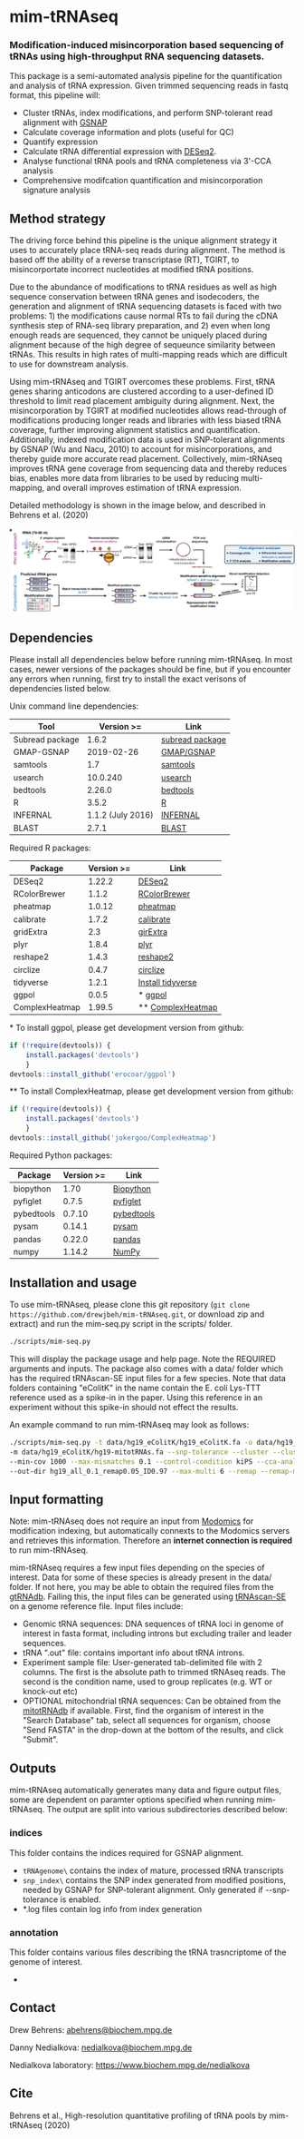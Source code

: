 # mim-tRNAseq
### Modification-induced misincorporation based sequencing of tRNAs using high-throughput RNA sequencing datasets.

This package is a semi-automated analysis pipeline for the quantification and analysis of tRNA expression. Given trimmed sequencing reads in fastq format, this pipeline will:
* Cluster tRNAs, index modifications, and perform SNP-tolerant read alignment with [GSNAP](http://research-pub.gene.com/gmap/)
* Calculate coverage information and plots (useful for QC)
* Quantify expression
* Calculate tRNA differential expression with [DESeq2](https://bioconductor.org/packages/release/bioc/html/DESeq2.html).
* Analyse functional tRNA pools and tRNA completeness via 3'-CCA analysis
* Comprehensive modifcation quantification and misincorporation signature analysis

## Method strategy

The driving force behind this pipeline is the unique alignment strategy it uses to accurately place tRNA-seq reads during alignment. The method is based off the ability of a reverse transcriptase (RT), TGIRT, to misincorportate incorrect nucleotides at modified tRNA positions. 

Due to the abundance of modifications to tRNA residues as well as high sequence conservation between tRNA genes and isodecoders, the generation and alignment of tRNA sequencing datasets is faced with two problems: 1) the modifications cause normal RTs to fail during the cDNA synthesis step of RNA-seq library preparation, and 2) even when long enough reads are sequenced, they cannot be uniquely placed during alignment because of the high degree of sequeunce similarity between tRNAs. This results in high rates of multi-mapping reads which are difficult to use for downstream analysis.

Using mim-tRNAseq and TGIRT overcomes these problems. First, tRNA genes sharing anticodons are clustered according to a user-defined ID threshold to limit read placement ambiguity during alignment. Next, the misincorporation by TGIRT at modified nucleotides allows read-through of modifications producing longer reads and libraries with less biased tRNA coverage, further improving alignment statistics and quantification. Additionally, indexed modification data is used in SNP-tolerant alignments by GSNAP (Wu and Nacu, 2010) to account for misincorporations, and thereby guide more accurate read placement. Collectively, mim-tRNAseq improves tRNA gene coverage from sequencing data and thereby reduces bias, enables more data from libraries to be used by reducing multi-mapping, and overall improves estimation of tRNA expression.

Detailed methodology is shown in the image below, and described in Behrens et al. (2020)

![methods](/img/method.png)

## Dependencies

Please install all dependencies below before running mim-tRNAseq. In most cases, newer versions of the packages should be fine, but if you encounter any errors when running, first try to install the exact verisons of dependencies listed below.

Unix command line dependencies:

Tool | Version >= | Link
-----|------------|-----
Subread package | 1.6.2 | [subread package](http://subread.sourceforge.net/)
GMAP-GSNAP | 2019-02-26 | [GMAP/GSNAP](http://research-pub.gene.com/gmap/)
samtools | 1.7 | [samtools](http://www.htslib.org/)
usearch | 10.0.240 | [usearch](https://www.drive5.com/usearch/)
bedtools | 2.26.0 | [bedtools](https://bedtools.readthedocs.io/en/latest/content/installation.html)
R | 3.5.2 | [R](https://www.r-project.org/)
INFERNAL | 1.1.2 (July 2016) | [INFERNAL](http://eddylab.org/infernal/)
BLAST | 2.7.1 | [BLAST](https://blast.ncbi.nlm.nih.gov/Blast.cgi?CMD=Web&PAGE_TYPE=BlastDocs&DOC_TYPE=Download)

Required R packages:

Package | Version >= | Link
--------|------------|-----
DESeq2 | 1.22.2 | [DESeq2](https://bioconductor.org/packages/release/bioc/html/DESeq2.html)
RColorBrewer | 1.1.2 | [RColorBrewer](https://www.rdocumentation.org/packages/RColorBrewer/versions/1.1-2)
pheatmap | 1.0.12 | [pheatmap](https://www.rdocumentation.org/packages/pheatmap/versions/1.0.12)
calibrate | 1.7.2 | [calibrate](https://cran.r-project.org/web/packages/calibrate/index.html)
gridExtra | 2.3 | [girExtra](https://cran.r-project.org/web/packages/gridExtra/index.html)
plyr | 1.8.4 | [plyr](https://www.rdocumentation.org/packages/plyr/versions/1.8.4)
reshape2 | 1.4.3 | [reshape2](https://cran.r-project.org/web/packages/reshape2/index.html)
circlize | 0.4.7 | [circlize](https://cran.r-project.org/web/packages/circlize/index.html)
tidyverse | 1.2.1 | [Install tidyverse](https://www.tidyverse.org/packages/)
ggpol | 0.0.5 | * [ggpol](https://github.com/erocoar/ggpol)
ComplexHeatmap | 1.99.5 | ** [ComplexHeatmap](https://github.com/jokergoo/ComplexHeatmap)

\* To install ggpol, please get development version from github:
```R
if (!require(devtools)) {
	install.packages('devtools')
    }
devtools::install_github('erocoar/ggpol')
```
\*\* To install ComplexHeatmap, please get development version from github:

```R
if (!require(devtools)) {
	install.packages('devtools')
    }
devtools::install_github('jokergoo/ComplexHeatmap')	
```
Required Python packages:

Package | Version >= | Link
--------|------------|-----
biopython | 1.70 | [Biopython](https://biopython.org/)
pyfiglet | 0.7.5 | [pyfiglet](https://pypi.org/project/pyfiglet/0.7/)
pybedtools | 0.7.10 | [pybedtools](https://daler.github.io/pybedtools/)
pysam | 0.14.1 | [pysam](https://pysam.readthedocs.io/en/latest/api.html)
pandas | 0.22.0 | [pandas](https://pandas.pydata.org/)
numpy | 1.14.2 | [NumPy](https://numpy.org/)
 
## Installation and usage

To use mim-tRNAseq, please clone this git repository (`git clone https://github.com/drewjbeh/mim-tRNAseq.git`, or download zip and extract) and run the mim-seq.py script in the scripts/ folder.
```bash
./scripts/mim-seq.py
```
This will display the package usage and help page. Note the REQUIRED arguments and inputs. 
The package also comes with a data/ folder which has the required tRNAscan-SE input files for a few species. Note that data folders containing "eColitK" in the name contain the E. coli Lys-TTT reference used as a spike-in in the paper. Using this reference in an experiment without this spike-in should not effect the results.

An example command to run mim-tRNAseq may look as follows:
```bash
./scripts/mim-seq.py -t data/hg19_eColitK/hg19_eColitK.fa -o data/hg19_eColitK/hg19_eschColi-tRNAs.out 
-m data/hg19_eColitK/hg19-mitotRNAs.fa --snp-tolerance --cluster --cluster-id 0.97 --threads 15 
--min-cov 1000 --max-mismatches 0.1 --control-condition kiPS --cca-analysis -n hg19_mix 
--out-dir hg19_all_0.1_remap0.05_ID0.97 --max-multi 6 --remap --remap-mismatches 0.05 sampleData_hg19_all.txt
```

## Input formatting

Note: mim-tRNAseq does not require an input from [Modomics](http://modomics.genesilico.pl/) for modification indexing, but automatically connexts to the Modomics servers and retrieves this information. Therefore an **internet connection is required** to run mim-tRNAseq.

mim-tRNAseq requires a few input files depending on the species of interest. Data for some of these species is already present in the data/ folder. If not here, you may be able to obtain the required files from the [gtRNAdb](http://gtrnadb.ucsc.edu/). Failing this, the input files can be generated using [tRNAscan-SE](http://trna.ucsc.edu/tRNAscan-SE/) on a genome reference file. Input files include:
* Genomic tRNA sequences: DNA sequences of tRNA loci in genome of interest in fasta format, including introns but excluding trailer and leader sequences.
* tRNA ".out" file: contains important info about tRNA introns.
* Experiment sample file: User-generated tab-delimited file with 2 columns. The first is the absolute path to trimmed tRNAseq reads. The second is the condition name, used to group replicates (e.g. WT or knock-out etc)
* OPTIONAL mitochondrial tRNA sequences: Can be obtained from the [mitotRNAdb](http://mttrna.bioinf.uni-leipzig.de/mtDataOutput/) if available. First, find the organism of interest in the "Search Database" tab, select all sequences for organism, choose "Send FASTA" in the drop-down at the bottom of the results, and click "Submit".

## Outputs

mim-tRNAseq automatically generates many data and figure output files, some are dependent on paramter options specified when running mim-tRNAseq.
The output are split into various subdirectories described below:

### indices

This folder contains the indices required for GSNAP alignment.

* `tRNAgenome\` contains the index of mature, processed tRNA transcripts
* `snp_index\` contains the SNP index generated from modified positions, needed by GSNAP for SNP-tolerant alignment. Only generated if --snp-tolerance is enabled.
* \*.log files contain log info from index generation

### annotation

This folder contains various files describing the tRNA trasncriptome of the genome of interest.

* 


## Contact

Drew Behrens: abehrens@biochem.mpg.de

Danny Nedialkova: nedialkova@biochem.mpg.de

Nedialkova laboratory: https://www.biochem.mpg.de/nedialkova


## Cite

Behrens et al., High-resolution quantitative profiling of tRNA pools by mim-tRNAseq (2020)

